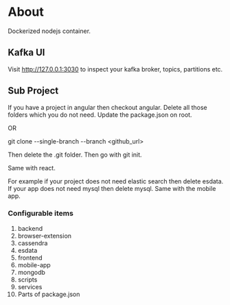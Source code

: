 # About

Dockerized nodejs container.

## Kafka UI

Visit http://127.0.0.1:3030 to inspect your kafka broker, topics, partitions etc.

## Sub Project

If you have a project in angular then checkout angular. Delete all those folders which you do not need. Update the package.json on root.

OR

git clone --single-branch --branch <branchname> <github_url> <foldername>

Then delete the .git folder. Then go with git init.

Same with react.

For example if your project does not need elastic search then delete esdata. If your app does not need mysql then delete mysql. Same with the mobile app.

### Configurable items

1. backend
2. browser-extension
3. cassendra
4. esdata
5. frontend
6. mobile-app
7. mongodb
8. scripts
9. services
10. Parts of package.json
